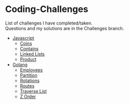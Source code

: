 # Coding-Challenges
List of challenges I have completed/taken.<br />
Questions and my solutions are in the Challenges branch.
- [Javascript](../../tree/Challenges/Javascript)
  - [Coins](../../tree/Challenges/Javascript/Coins)
  - [Contains](../../tree/Challenges/Javascript/Contains)
  - [Linked Lists](../../tree/Challenges/Javascript/Linked%20Lists)
  - [Product](../../tree/Challenges/Javascript/Product)<br />
- [Golang](../../tree/Challenges/Golang)
  - [Employees](../../tree/Challenges/Golang/Employees)
  - [Partition](../../tree/Challenges/Golang/Partition)
  - [Rotations](../../tree/Challenges/Golang/Rotations)
  - [Routes](../../tree/Challenges/Golang/Routes)
  - [Traverse List](../../tree/Challenges/Golang/Traverse%20Linked%20List)
  - [Z Order](../../tree/Challenges/Golang/Z_Order)<br />
